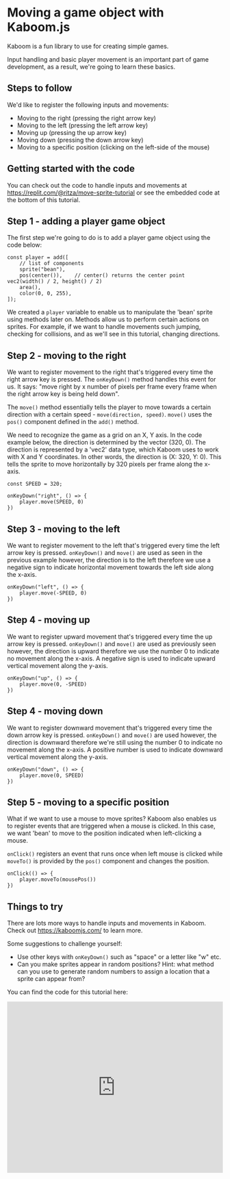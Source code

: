 # Moving a game object with Kaboom.js

Kaboom is a fun library to use for creating simple games.

Input handling and basic player movement is an important part of game development, as a result, we're going to learn these basics.

## Steps to follow

We'd like to register the following inputs and movements:

- Moving to the right (pressing the right arrow key)
- Moving to the left (pressing the left arrow key)
- Moving up (pressing the up arrow key)
- Moving down (pressing the down arrow key)
- Moving to a specific position (clicking on the left-side of the mouse)

## Getting started with the code

You can check out the code to handle inputs and movements at https://replit.com/@ritza/move-sprite-tutorial or see the embedded code at the bottom of this tutorial.

## Step 1 - adding a player game object

The first step we're going to do is to add a player game object using the code below:

```// add a player game object to screen
const player = add([
	// list of components
	sprite("bean"),
	pos(center()),    // center() returns the center point vec2(width() / 2, height() / 2)
	area(),
    color(0, 0, 255),
]);
```

We created a `player` variable to enable us to manipulate the 'bean' sprite using methods later on. Methods allow us to perform certain actions on sprites. For example, if we want to handle movements such jumping, checking for collisions, and as we'll see in this tutorial, changing directions.

## Step 2 - moving to the right 

We want to register movement to the right that's triggered every time the right arrow key is pressed. The `onKeyDown()` method handles this event for us. It says: "move right by x number of pixels per frame every frame when the right arrow key is being held down".
 
The `move()` method essentially tells the player to move towards a certain direction with a certain speed - `move(direction, speed)`. `move()` uses the `pos()` component defined in the `add()` method. 

We need to recognize the game as a grid on an X, Y axis. In the code example below, the direction is determined by the vector (320, 0). The direction is represented by a 'vec2' data type, which Kaboom uses to work with X and Y coordinates. In other words, the direction is (X: 320, Y: 0). This tells the sprite to move horizontally by 320 pixels per frame along the x-axis. 

```
const SPEED = 320;

onKeyDown("right", () => {
	player.move(SPEED, 0)
})
```

## Step 3 - moving to the left

We want to register movement to the left that's triggered every time the left arrow key is pressed. `onKeyDown()` and `move()` are used as seen in the previous example however, the direction is to the left therefore we use a negative sign to indicate horizontal movement towards the left side along the x-axis.

```
onKeyDown("left", () => {
	player.move(-SPEED, 0)
})
```

## Step 4 - moving up

We want to register upward movement that's triggered every time the up arrow key is pressed. `onKeyDown()` and `move()` are used as previously seen however, the direction is upward therefore we use the number 0 to indicate no movement along the x-axis. A negative sign is used to indicate upward vertical movement along the y-axis.

```
onKeyDown("up", () => {
	player.move(0, -SPEED)
})
```

## Step 4 - moving down

We want to register downward movement that's triggered every time the down arrow key is pressed. `onKeyDown()` and `move()` are used however, the direction is downward therefore we're still using the number 0 to indicate no movement along the x-axis. A positive number is used to indicate downward vertical movement along the y-axis.

```
onKeyDown("down", () => {
	player.move(0, SPEED)
})
```

## Step 5 - moving to a specific position

What if we want to use a mouse to move sprites? Kaboom also enables us to register events that are triggered when a mouse is clicked. In this case, we want 'bean' to move to the position indicated when left-clicking a mouse.

`onClick()` registers an event that runs once when left mouse is clicked while	`moveTo()` is provided by the `pos()` component and changes the position.

```
onClick(() => {
	player.moveTo(mousePos())
})
```

## Things to try

There are lots more ways to handle inputs and movements in Kaboom. Check out https://kaboomjs.com/ to learn more.

Some suggestions to challenge yourself:

- Use other keys with `onKeyDown()` such as "space" or a letter like "w" etc.
- Can you make sprites appear in random positions? Hint: what method can you use to generate random numbers to assign a location that a sprite can appear from?

You can find the code for this tutorial here:

<iframe height="400px" width="100%" src="https://replit.com/@ritza/move-sprite-tutorial?embed=true" scrolling="no" frameborder="no" allowtransparency="true" allowfullscreen="true" sandbox="allow-forms allow-pointer-lock allow-popups allow-same-origin allow-scripts allow-modals"></iframe>
